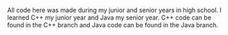 All code here was made during my junior and senior years in high school. I learned C++ my junior year and Java my senior year. C++ code can be found in the C++ branch and Java code can be found in the Java branch.
